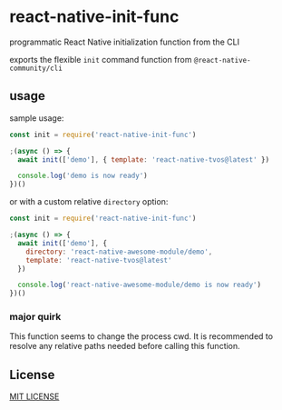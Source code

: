 # react-native-init-func

programmatic React Native initialization function from the CLI

exports the flexible `init` command function from `@react-native-community/cli`

## usage

sample usage:

```js
const init = require('react-native-init-func')

;(async () => {
  await init(['demo'], { template: 'react-native-tvos@latest' })

  console.log('demo is now ready')
})()
```

or with a custom relative `directory` option:

```js
const init = require('react-native-init-func')

;(async () => {
  await init(['demo'], {
    directory: 'react-native-awesome-module/demo',
    template: 'react-native-tvos@latest'
  })

  console.log('react-native-awesome-module/demo is now ready')
})()
```

### major quirk

This function seems to change the process cwd. It is recommended to resolve any relative paths needed before calling this function.

## License

[MIT LICENSE](./LICENSE.md)

